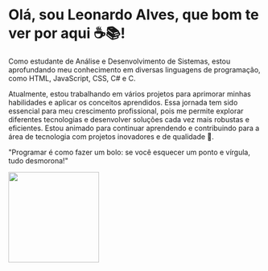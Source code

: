 # Olá, sou Leonardo Alves, que bom te ver por aqui ☕️📚!

<p>Como estudante de Análise e Desenvolvimento de Sistemas, estou aprofundando meu conhecimento em diversas linguagens de programação, como HTML, JavaScript, CSS, C# e C.</p>
<p>Atualmente, estou trabalhando em vários projetos para aprimorar minhas habilidades e aplicar os conceitos aprendidos. Essa jornada tem sido essencial para meu crescimento profissional, pois me permite explorar diferentes tecnologias e desenvolver soluções cada vez mais robustas e eficientes. Estou animado para continuar aprendendo e contribuindo para a área de tecnologia com projetos inovadores e de qualidade 🚀.</p>
<p>"Programar é como fazer um bolo: se você esquecer um ponto e vírgula, tudo desmorona!"</p>

<div>
<a href="https://github.com/leonardoasantos1">
<img loading="lazy" height="180em" src="https://github-readme-stats.vercel.app/api/top-langs/?username=leonardoasantos1&layout=compact&langs_count=7&theme=dracula"/>
</div>
